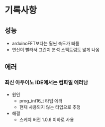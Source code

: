 # 기록사항
## 성능
- arduinoFFT보다는 훨씬 속도가 빠름
- 연산이 빨라서 그런지 분석 스펙트럼도 넓게 나옴

## 에러
### 최신 아두이노 IDE에서는 컴파일 에러남
- 원인
    - prog_int16_t 타입 에러
    - 현재 사용되지 않는 타입으로 추정
- 해결
    - 스케치 버전 1.0.6 이하로 사용